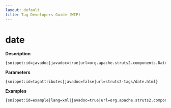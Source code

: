 ```yaml
---
layout: default
title: Tag Developers Guide (WIP)
---
```


# date

__Description__



~~~~~~~
{snippet:id=javadoc|javadoc=true|url=org.apache.struts2.components.Date}
~~~~~~~

__Parameters__



~~~~~~~
{snippet:id=tagattributes|javadoc=false|url=struts2-tags/date.html}
~~~~~~~

__Examples__



~~~~~~~
{snippet:id=example|lang=xml|javadoc=true|url=org.apache.struts2.components.Date}
~~~~~~~
